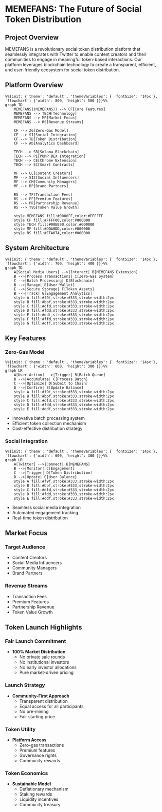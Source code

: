 # MEMEFANS: The Future of Social Token Distribution

## Project Overview

MEMEFANS is a revolutionary social token distribution platform that seamlessly integrates with Twitter to enable content creators and their communities to engage in meaningful token-based interactions. Our platform leverages blockchain technology to create a transparent, efficient, and user-friendly ecosystem for social token distribution.

## Platform Overview

```mermaid
%%{init: {'theme': 'default', 'themeVariables': { 'fontSize': '14px'}, 'flowchart': {'width': 800, 'height': 500 }}}%%
graph TD
    MEMEFANS((MEMEFANS)) --> CF[Core Features]
    MEMEFANS --> TECH[Technology]
    MEMEFANS --> MF[Market Focus]
    MEMEFANS --> RS[Revenue Streams]
    
    CF --> ZG[Zero-Gas Model]
    CF --> SI[Social Integration]
    CF --> TD[Token Distribution]
    CF --> AD[Analytics Dashboard]
    
    TECH --> SB[Solana Blockchain]
    TECH --> PI[PUMP DEX Integration]
    TECH --> CE[Chrome Extension]
    TECH --> SC[Smart Contracts]
    
    MF --> CC[Content Creators]
    MF --> SI2[Social Influencers]
    MF --> CM[Community Managers]
    MF --> BP[Brand Partners]
    
    RS --> TF[Transaction Fees]
    RS --> PF[Premium Features]
    RS --> PR[Partnership Revenue]
    RS --> TVG[Token Value Growth]
    
    style MEMEFANS fill:#0000FF,color:#FFFFFF
    style CF fill:#FFFF00,color:#000000
    style TECH fill:#90EE90,color:#000000
    style MF fill:#DDA0DD,color:#000000
    style RS fill:#FFA07A,color:#000000
```

## System Architecture

```mermaid
%%{init: {'theme': 'default', 'themeVariables': { 'fontSize': '14px'}, 'flowchart': {'width': 700, 'height': 400 }}}%%
graph TD
    A[Social Media Users] -->|Interact| B[MEMEFANS Extension]
    B -->|Process Transactions| C[Zero-Gas System]
    C -->|Batch Processing| D[Blockchain]
    B -->|Manage| E[User Wallet]
    E -->|Secure Storage| F[Token Assets]
    B -->|Track| G[Engagement Analytics]
    style A fill:#f9f,stroke:#333,stroke-width:2px
    style B fill:#bbf,stroke:#333,stroke-width:2px
    style C fill:#dfd,stroke:#333,stroke-width:2px
    style D fill:#fdd,stroke:#333,stroke-width:2px
    style E fill:#ddf,stroke:#333,stroke-width:2px
    style F fill:#ffd,stroke:#333,stroke-width:2px
    style G fill:#dff,stroke:#333,stroke-width:2px
```

## Key Features

### Zero-Gas Model

```mermaid
%%{init: {'theme': 'default', 'themeVariables': { 'fontSize': '14px'}, 'flowchart': {'width': 600, 'height': 300 }}}%%
graph LR
    A[User Action] -->|Trigger| B[Batch Queue]
    B -->|Accumulate| C[Process Batch]
    C -->|Optimize| D[Submit to Chain]
    D -->|Confirm| E[Update Balance]
    style A fill:#f9f,stroke:#333,stroke-width:2px
    style B fill:#bbf,stroke:#333,stroke-width:2px
    style C fill:#dfd,stroke:#333,stroke-width:2px
    style D fill:#fdd,stroke:#333,stroke-width:2px
    style E fill:#ddf,stroke:#333,stroke-width:2px
```

* Innovative batch processing system
* Efficient token collection mechanism
* Cost-effective distribution strategy

### Social Integration

```mermaid
%%{init: {'theme': 'default', 'themeVariables': { 'fontSize': '14px'}, 'flowchart': {'width': 600, 'height': 300 }}}%%
graph LR
    A[Twitter] -->|Connect| B[MEMEFANS]
    B -->|Monitor| C[Engagement]
    C -->|Trigger| D[Token Distribution]
    D -->|Update| E[User Balance]
    style A fill:#f9f,stroke:#333,stroke-width:2px
    style B fill:#bbf,stroke:#333,stroke-width:2px
    style C fill:#dfd,stroke:#333,stroke-width:2px
    style D fill:#fdd,stroke:#333,stroke-width:2px
    style E fill:#ddf,stroke:#333,stroke-width:2px
```

* Seamless social media integration
* Automated engagement tracking
* Real-time token distribution

## Market Focus

### Target Audience
- Content Creators
- Social Media Influencers
- Community Managers
- Brand Partners

### Revenue Streams
- Transaction Fees
- Premium Features
- Partnership Revenue
- Token Value Growth

## Token Launch Highlights

### Fair Launch Commitment
- **100% Market Distribution**
  - No private sale rounds
  - No institutional investors
  - No early investor allocations
  - Pure market-driven pricing

### Launch Strategy
- **Community-First Approach**
  - Transparent distribution
  - Equal access for all participants
  - No pre-mining
  - Fair starting price

### Token Utility
- **Platform Access**
  - Zero-gas transactions
  - Premium features
  - Governance rights
  - Community rewards

### Token Economics
- **Sustainable Model**
  - Deflationary mechanism
  - Staking rewards
  - Liquidity incentives
  - Community treasury
